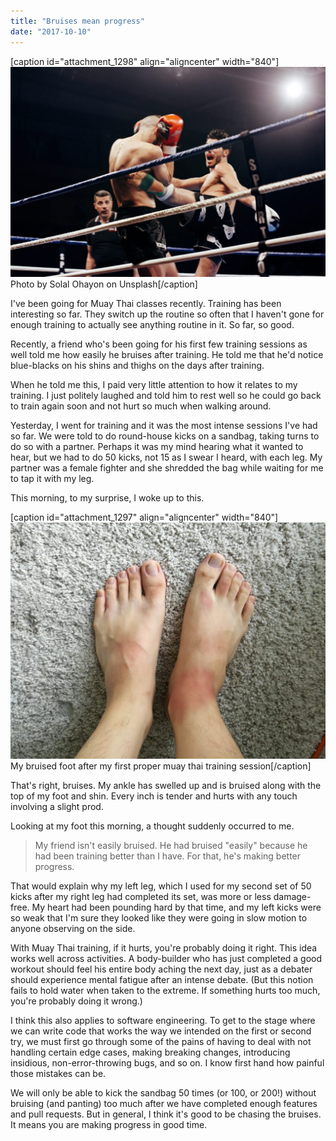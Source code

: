 ```yaml
---
title: "Bruises mean progress"
date: "2017-10-10"
---
```


\[caption id="attachment\_1298" align="aligncenter" width="840"\]![muay thai guy kicking opponent in the ring](images/solal-ohayon-202417-1024x683.jpg) Photo by Solal Ohayon on Unsplash\[/caption\]

I've been going for Muay Thai classes recently. Training has been interesting so far. They switch up the routine so often that I haven't gone for enough training to actually see anything routine in it. So far, so good.

Recently, a friend who's been going for his first few training sessions as well told me how easily he bruises after training. He told me that he'd notice blue-blacks on his shins and thighs on the days after training.

When he told me this, I paid very little attention to how it relates to my training. I just politely laughed and told him to rest well so he could go back to train again soon and not hurt so much when walking around.

Yesterday, I went for training and it was the most intense sessions I've had so far. We were told to do round-house kicks on a sandbag, taking turns to do so with a partner. Perhaps it was my mind hearing what it wanted to hear, but we had to do 50 kicks, not 15 as I swear I heard, with each leg. My partner was a female fighter and she shredded the bag while waiting for me to tap it with my leg.

This morning, to my surprise, I woke up to this.

\[caption id="attachment\_1297" align="aligncenter" width="840"\]![bruised right foot](images/IMG_20171010_113322-1024x768.jpg) My bruised foot after my first proper muay thai training session\[/caption\]

That's right, bruises. My ankle has swelled up and is bruised along with the top of my foot and shin. Every inch is tender and hurts with any touch involving a slight prod.

Looking at my foot this morning, a thought suddenly occurred to me.

> My friend isn't easily bruised. He had bruised "easily" because he had been training better than I have. For that, he's making better progress.

That would explain why my left leg, which I used for my second set of 50 kicks after my right leg had completed its set, was more or less damage-free. My heart had been pounding hard by that time, and my left kicks were so weak that I'm sure they looked like they were going in slow motion to anyone observing on the side.

With Muay Thai training, if it hurts, you're probably doing it right. This idea works well across activities. A body-builder who has just completed a good workout should feel his entire body aching the next day, just as a debater should experience mental fatigue after an intense debate. (But this notion fails to hold water when taken to the extreme. If something hurts too much, you're probably doing it wrong.)

I think this also applies to software engineering. To get to the stage where we can write code that works the way we intended on the first or second try, we must first go through some of the pains of having to deal with not handling certain edge cases, making breaking changes, introducing insidious, non-error-throwing bugs, and so on. I know first hand how painful those mistakes can be.

We will only be able to kick the sandbag 50 times (or 100, or 200!) without bruising (and panting) too much after we have completed enough features and pull requests. But in general, I think it's good to be chasing the bruises. It means you are making progress in good time.

